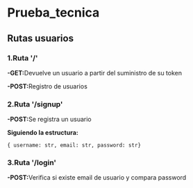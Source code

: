 
<h1>Prueba_tecnica</h1>
    <h2>Rutas usuarios</h2>
    <h3>1.Ruta '/'</h3>
    <p>
      <strong>-GET:</strong>Devuelve un usuario a partir del suministro de su
      token
    </p>
    <p><strong>-POST:</strong>Registro de usuarios</p>
    <h3>2.Ruta '/signup'</h3>
    <p><strong>-POST:</strong>Se registra un usuario</p>
    <p><strong>Siguiendo la estructura:</strong></p>
    <code>{ username: str, email: str, password: str}</code>
    <h3>3.Ruta '/login'</h3>
    <p>
      <strong>-POST:</strong>Verifica si existe email de usuario y compara
      password
    </p>
